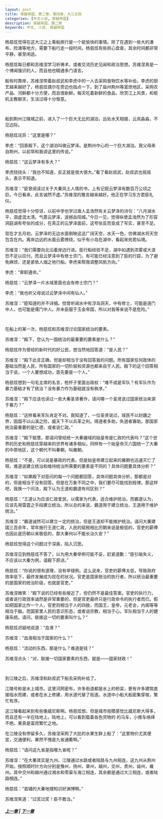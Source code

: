 ```yaml
---
layout: post
title: 穿越帝国，第二卷，第四章，大江论政
categories: [中文小说, 穿越帝国]
description: 穿越帝国，第二卷
keywords: 中文, 小说, 穿越帝国
---
```


杨慈炫觉得在这大江之上乘船旅行是一个挺愉快的事情。除了在遇到一些大的瀑布、险滩等地方，需要下船行走一段时间，杨慈炫有些担心盘查，其余时间都非常平静，甚至闲适。

杨慈炫每日都和苏维涅学习祈祷术，或者交流历史见闻和政治思想。苏维涅真是一个博闻强识的人，而且他也精通多门语言。

船有时靠岸，苏维涅带着赵叔武和李虎中的一人去采购食物饮水等补给。李虎的厨艺越来越好了，杨慈炫偶尔在旁边也指点一下。到了益州荆州等富庶地区，采购农产品、河鲜都十分方便，而且很新鲜。每天吃着新鲜的食品，欣赏江上风景，和枢机主教聊天，生活过得十分惬意。

<br>

船到荆州江陵城之前，进入了一个巨大无比的湖泊，远处水天相接，云岚淼淼，不见边际。

杨慈炫诧异：“这里是哪？”

李虎：“回禀殿下，这个湖泊叫做云梦泽。是荆州中心的一个巨大湖泊。我父母来自荆州，以前常和我讲这里的传说。”

杨慈炫：“这云梦泽有多大？”

李虎挠挠头：“我也不知道，反正就是很大很大。”看了看赵叔武，赵叔武也摇摇头，表示不知道。

苏维涅：“臣曾阅读过关于大秦风土人情的书，上有记叙云梦泽有数百万公顷之巨。今日看来，此言诚然不虚。”苏维涅的雅言越来越好。他正在学习东方君臣礼仪。

杨慈炫觉得十分惊讶，以前中学也学过唐人孟浩然有关云梦泽的诗句：“八月湖水平，涵虚混太清。气蒸云梦泽，波撼岳阳城。”今日一见，觉得纵使孟浩然为了形容洞庭湖有夸张的成分，在真正的云梦泽面前，这夸张反而变成了写实，甚至不足。

现在才五月初，云梦泽的无边水面倒映这这广阔天空，水天一色，仿佛湖水将天空包含在内。离岸边远的水面云雾缭绕，似乎有小岛在湖中，看起来宛若仙境。

苏维涅：“我们需要向北沿着岸边行进。臣行船经验不足，湖中如遇到浓雾或大浪恐不足以应付。而且云梦泽中有修士宗门，有可能已经注意到了臣的行踪，为了避免麻烦，还是紧依人烟之地行船。李虎来帮我调整风帆方向。”

李虎：“卑职遵命。”

杨慈炫：“云梦泽一片水域里面也会有修士宗门？”

李虎：“我也听父母说过云梦泽中间有仙人。”

苏维涅：“臣知道的并不详细。但曾听闻水中有浮岛洞天，中有修士，可能是道门中人，也可能是儒门中人。并未臣服于玉金帝国，所以对我等来说不是危险。”

<br>

在船上的某一次，杨慈炫和苏维涅讨论国家统治的要素。

苏维涅：“殿下，您认为一国统治的最重要的要素是什么？“

杨慈炫作为曾经的新时代的好公民，想当然地回答道：“是人民？”

苏维涅：“殿下此言正确，但是却相当于没有回答我的问题。所有国家任何政体的基础当然是人民，所有国家的一切阶层和资源也都来自于人民。殿下的这个回答相当于说，一个人要想成功，首先要是一个人。”

杨慈炫想到一句毛主席的名言，枪杆子里面出政权：“难不成是军队？有军队作为暴力基础才有了统治？没有暴力作为基础就没有秩序。”

苏维涅：“殿下应该也读过一些大秦圣贤著作，请问哪一个圣贤说过国家统治来源于暴力？”

杨慈炫：“这样看来军队肯定不对。我知道了，一位圣贤说过，域民不以封疆之界，固国不以山溪之险，威天下不以兵革之利。得道者多助，失道者寡助。那国家统治最重要的是仁德，或者说仁政。”

苏维涅：“殿下聪慧，那请问曾经统一大秦疆域的始皇帝是仁政的代表吗？”这个世界的历史和杨慈炫穿越来的世界有诸多相似，同样有一个始皇帝灭六国统一了大秦的中原地区，这个朝代不叫秦朝，叫雍朝。

杨慈炫：“不是，可以说是暴政的代表。但是始皇帝建立起来的雍朝也迅速灭亡了呀。难道说建立统治和维持统治所需要的要素是不同的？具体问题要具体分析？”

苏维涅：“如果殿下对臣问的每一个问题都回答，具体问题具体分析，那都是对的，但是相当于没有回答。但是在万象不同之中，我们要尽可能找到规律。那这样吧，我换一个问法，殿下认为王道和霸道有何区别？”

杨慈炫：“王道认为应该仁政爱民，以儒家为代表，适合维护统治。而霸道认为，应该先用雷霆之手段建立统治。所以总的来说，霸道用于建立统治，王道用于维护统治。”

苏维涅：“霸道诚然可以建立一定的统治，但是王道却不能维护统治。请问大秦建国三百余年，常年施行王道仁政，人民的赋税相比历朝来说是极低的，官吏的薪俸也因此是历朝以来极低的，那大秦何以不能长治久安？”

杨慈炫觉得这个问题过于深奥，陷入沉思。

苏维涅见到杨慈炫不答了，以为用大秦举例可能不妥，赶紧道歉：“臣引喻失义，不应该以大秦为例，请殿下原谅。”

杨慈炫：“你说的很有道理，没有举错例。这么说来，官吏的薪俸太低，导致政府效率低下，最终发展成为现在的状况。官吏是国家统治的执行者，所以统治最重要的是国家的统治阶级，也就是官吏。”

苏维涅微笑：“殿下说的已经有些接近了，但仍然不是最佳答案。官吏的执行力，或者说行政效率诚然是非常重要的，但是官吏最终只是行政命令的执行者而已。假如把国家比作一个人，官吏则相当于人的四肢，而国王，皇帝，元老会，内阁等等相当于脑。而国家里人民的意识形态，或者说宗教，相当于心。军队相当于人的健康系统。请问，联接这一切的要素叫什么？”

杨慈炫迟疑地说道：“血液？”

苏维涅：“血液相当于国家的什么？”

杨慈炫：“流动的东西，那是什么？难道是钱？”

苏维涅点头：“对，联接一切国家要素的东西，就是——国家财政！”

<br>

到江陵之后，苏维涅和赵叔武下船去采购补给了。

江陵号称是水上城市。这里河网密布，许多街道都是水上的桥梁，更有许多建筑直接临水而建，或者在水上修建，用水道代替了街道。水道中小船大船密集穿梭，繁忙有序。

这江陵看起来到有些像威尼斯啊。杨慈炫想。但是城市规模感觉比威尼斯大得多，而且还有一半在陆地上。陆地上，可以看到载着各色货物的
的马车，小推车络绎不绝。果真是富庶繁忙之地。

在江陵没有停留多久，苏维涅采购了大批的水果生鲜上船了：“这里物价尤其便宜，交通便利，果然不愧是九省通衢啊。”

杨慈炫：“请问这九省是指哪九省呢？”

苏维涅：“在大秦其实是九州。江陵通过水路或者陆路与九州相连，这九州从荆州开始，按照顺时针方向分别是豫州，扬州，章州，越州，交州，贵州，益州，雍州。其中交州和越州通过湘水和零渠与海江相连，其余都是通过大江相连，或者陆路相连。”

杨慈炫：“首辅的大秦地理知识好渊博啊。”

苏维涅笑道：“过奖过奖！臣不敢当。”

##### [上一章](/2020/03/27/TimeTravellerEmpire-2-3/) | [下一章](/2020/03/28/TimeTravellerEmpire-2-5/)